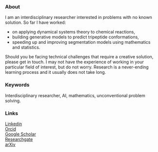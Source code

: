 ### About

I am an interdisciplinary researcher interested in problems with no known solution. So far I have worked:
 - on applying dynamical systems theory to chemical reactions,
 - building generative models to predict tripeptide conformations,
 - speeding up and improving segmentation models using mathematics and statistics.

Should you be facing technical challenges that require a creative solution, please get in touch. I may not have the experience of working in your particular field of interest, but do not worry. Research is a never-ending learning process and it usually does not take long.

### Keywords

Interdisciplinary researcher, AI, mathematics, unconventional problem solving.

### Links

<i class="fa-brands fa-linkedin-in"></i>  [Linkedin](https://www.linkedin.com/in/vladi-krajnak-maths-ai/)  
<i class="ai ai-orcid"></i>  [Orcid](https://orcid.org/0000-0001-6052-7531)  
<i class="ai ai-google-scholar"></i>  [Google Scholar](https://scholar.google.com/citations?user=ac529yMAAAAJ&hl=en)  
<i class="ai ai-researchgate"></i>  [Researchgate](https://www.researchgate.net/profile/Vladimir-Krajnak)  
<i class="ai ai-arxiv"></i>  [arXiv](http://arxiv.org/a/0000-0001-6052-7531.html)  
